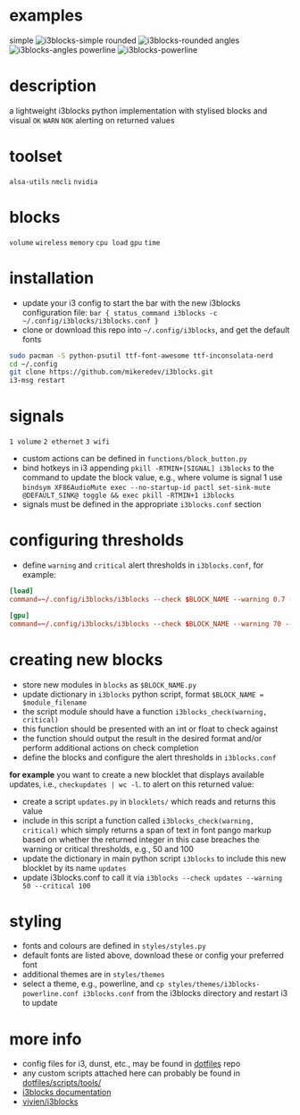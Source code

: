 # examples
simple
![i3blocks-simple](https://github.com/mikeredev/i3blocks/assets/132297919/a2a04c39-b7a0-4a10-9994-44908535ea6e)
rounded
![i3blocks-rounded](https://github.com/mikeredev/i3blocks/assets/132297919/e379d6ea-b767-4402-95d1-0bba1b08a5c0)
angles
![i3blocks-angles](https://github.com/mikeredev/i3blocks/assets/132297919/e9de35f5-a6c5-4391-b79f-d344154ee315)
powerline
![i3blocks-powerline](https://github.com/mikeredev/i3blocks/assets/132297919/38a18e92-6ce3-46f7-bc53-75a674739b3c)


# description
a lightweight i3blocks python implementation with stylised blocks and visual `OK` `WARN` `NOK` alerting on returned values


# toolset
`alsa-utils` `nmcli` `nvidia` 


# blocks
`volume` `wireless` `memory` `cpu load` `gpu` `time` 


# installation
- update your i3 config to start the bar with the new i3blocks configuration file: `bar { status_command i3blocks -c ~/.config/i3blocks/i3blocks.conf }`
- clone or download this repo into `~/.config/i3blocks`, and get the default fonts
```bash
sudo pacman -S python-psutil ttf-font-awesome ttf-inconsolata-nerd
cd ~/.config
git clone https://github.com/mikeredev/i3blocks.git
i3-msg restart
```


# signals
`1 volume` `2 ethernet` `3 wifi`
- custom actions can be defined in `functions/block_button.py`
- bind hotkeys in i3 appending  `pkill -RTMIN+[SIGNAL] i3blocks` to the command to update the block value, e.g., where volume is signal 1 use `bindsym XF86AudioMute exec --no-startup-id pactl set-sink-mute @DEFAULT_SINK@ toggle && exec pkill -RTMIN+1 i3blocks`
- signals must be defined in the appropriate `i3blocks.conf` section


# configuring thresholds
- define `warning` and `critical` alert thresholds in `i3blocks.conf`, for example:

```conf
[load]
command=~/.config/i3blocks/i3blocks --check $BLOCK_NAME --warning 0.7 --critical 1.0

[gpu]
command=~/.config/i3blocks/i3blocks --check $BLOCK_NAME --warning 70 --critical 80
```


# creating new blocks
- store new modules in `blocks` as `$BLOCK_NAME.py`
- update dictionary in `i3blocks` python script, format `$BLOCK_NAME = $module_filename`
- the script module should have a function `i3blocks_check(warning, critical)`
- this function should be presented with an int or float to check against
- the function should output the result in the desired format and/or perform additional actions on check completion
- define the blocks and configure the alert thresholds in `i3blocks.conf`

**for example** you want to create a new blocklet that displays available updates, i.e., `checkupdates | wc -l`. to alert on this returned value:
- create a script `updates.py` in `blocklets/` which reads and returns this value
- include in this script a function called `i3blocks_check(warning, critical)` which simply returns a span of text in font pango markup based on whether the returned integer in this case breaches the warning or critical thresholds, e.g., 50 and 100
- update the dictionary in main python script `i3blocks` to include this new blocklet by its name `updates`
- update i3blocks.conf to call it via `i3blocks --check updates --warning 50 --critical 100`


# styling
- fonts and colours are defined in `styles/styles.py`
- default fonts are listed above, download these or config your preferred font
- additional themes are in `styles/themes`
- select a theme, e.g., powerline, and `cp styles/themes/i3blocks-powerline.conf i3blocks.conf` from the i3blocks directory and restart i3 to update


# more info
- config files for i3, dunst, etc., may be found in [dotfiles](https://github.com/mikeredev/dotfiles) repo
- any custom scripts attached here can probably be found in [dotfiles/scripts/tools/](https://github.com/mikeredev/dotfiles/tree/main/scripts/tools)
- [i3blocks documentation](https://vivien.github.io/i3blocks)
- [vivien/i3blocks](https://github.com/vivien/i3blocks)

